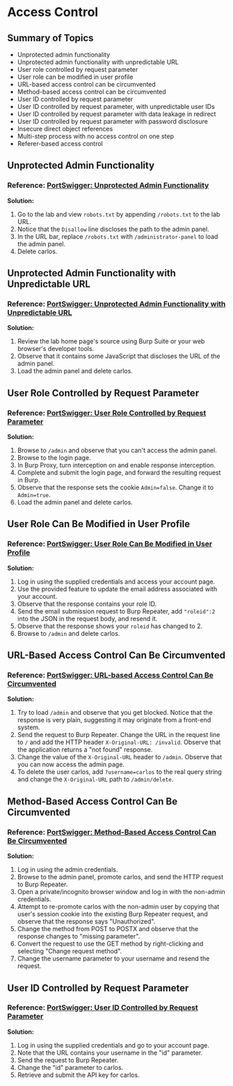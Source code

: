 # Access Control

## Summary of Topics
- Unprotected admin functionality
- Unprotected admin functionality with unpredictable URL
- User role controlled by request parameter
- User role can be modified in user profile
- URL-based access control can be circumvented
- Method-based access control can be circumvented
- User ID controlled by request parameter
- User ID controlled by request parameter, with unpredictable user IDs
- User ID controlled by request parameter with data leakage in redirect
- User ID controlled by request parameter with password disclosure
- Insecure direct object references
- Multi-step process with no access control on one step
- Referer-based access control

## Unprotected Admin Functionality
### Reference: [PortSwigger: Unprotected Admin Functionality](https://portswigger.net/web-security/access-control/lab-unprotected-admin-functionality)

**Solution:**
1. Go to the lab and view `robots.txt` by appending `/robots.txt` to the lab URL.
2. Notice that the `Disallow` line discloses the path to the admin panel.
3. In the URL bar, replace `/robots.txt` with `/administrator-panel` to load the admin panel.
4. Delete carlos.

## Unprotected Admin Functionality with Unpredictable URL
### Reference: [PortSwigger: Unprotected Admin Functionality with Unpredictable URL](https://portswigger.net/web-security/access-control/lab-unprotected-admin-functionality-with-unpredictable-url)

**Solution:**
1. Review the lab home page's source using Burp Suite or your web browser's developer tools.
2. Observe that it contains some JavaScript that discloses the URL of the admin panel.
3. Load the admin panel and delete carlos.

## User Role Controlled by Request Parameter
### Reference: [PortSwigger: User Role Controlled by Request Parameter](https://portswigger.net/web-security/access-control/lab-user-role-controlled-by-request-parameter)

**Solution:**
1. Browse to `/admin` and observe that you can't access the admin panel.
2. Browse to the login page.
3. In Burp Proxy, turn interception on and enable response interception.
4. Complete and submit the login page, and forward the resulting request in Burp.
5. Observe that the response sets the cookie `Admin=false`. Change it to `Admin=true`.
6. Load the admin panel and delete carlos.

## User Role Can Be Modified in User Profile
### Reference: [PortSwigger: User Role Can Be Modified in User Profile](https://portswigger.net/web-security/access-control/lab-user-role-can-be-modified-in-user-profile)

**Solution:**
1. Log in using the supplied credentials and access your account page.
2. Use the provided feature to update the email address associated with your account.
3. Observe that the response contains your role ID.
4. Send the email submission request to Burp Repeater, add `"roleid":2` into the JSON in the request body, and resend it.
5. Observe that the response shows your `roleid` has changed to 2.
6. Browse to `/admin` and delete carlos.

## URL-Based Access Control Can Be Circumvented
### Reference: [PortSwigger: URL-based Access Control Can Be Circumvented](https://portswigger.net/web-security/access-control/lab-url-based-access-control-can-be-circumvented)

**Solution:**
1. Try to load `/admin` and observe that you get blocked. Notice that the response is very plain, suggesting it may originate from a front-end system.
2. Send the request to Burp Repeater. Change the URL in the request line to `/` and add the HTTP header `X-Original-URL: /invalid`. Observe that the application returns a "not found" response.
3. Change the value of the `X-Original-URL` header to `/admin`. Observe that you can now access the admin page.
4. To delete the user carlos, add `?username=carlos` to the real query string and change the `X-Original-URL` path to `/admin/delete`.

## Method-Based Access Control Can Be Circumvented
### Reference: [PortSwigger: Method-Based Access Control Can Be Circumvented](https://portswigger.net/web-security/access-control/lab-method-based-access-control-can-be-circumvented)

**Solution:**
1. Log in using the admin credentials.
2. Browse to the admin panel, promote carlos, and send the HTTP request to Burp Repeater.
3. Open a private/incognito browser window and log in with the non-admin credentials.
4. Attempt to re-promote carlos with the non-admin user by copying that user's session cookie into the existing Burp Repeater request, and observe that the response says "Unauthorized".
5. Change the method from POST to POSTX and observe that the response changes to "missing parameter".
6. Convert the request to use the GET method by right-clicking and selecting "Change request method".
7. Change the username parameter to your username and resend the request.

## User ID Controlled by Request Parameter
### Reference: [PortSwigger: User ID Controlled by Request Parameter](https://portswigger.net/web-security/access-control/lab-user-id-controlled-by-request-parameter)

**Solution:**
1. Log in using the supplied credentials and go to your account page.
2. Note that the URL contains your username in the "id" parameter.
3. Send the request to Burp Repeater.
4. Change the "id" parameter to carlos.
5. Retrieve and submit the API key for carlos.
